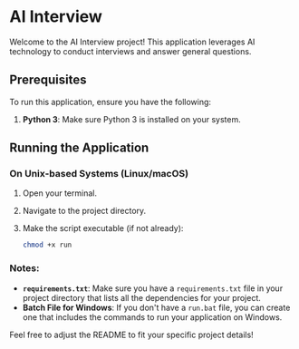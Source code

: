# AI Interview

Welcome to the AI Interview project! This application leverages AI technology to conduct interviews and answer general questions.

## Prerequisites

To run this application, ensure you have the following:

1. **Python 3**: Make sure Python 3 is installed on your system.

## Running the Application

### On Unix-based Systems (Linux/macOS)

1. Open your terminal.
2. Navigate to the project directory.
3. Make the script executable (if not already):

   ```bash
   chmod +x run


### Notes:
- **`requirements.txt`**: Make sure you have a `requirements.txt` file in your project directory that lists all the dependencies for your project.
- **Batch File for Windows**: If you don't have a `run.bat` file, you can create one that includes the commands to run your application on Windows.

Feel free to adjust the README to fit your specific project details!



